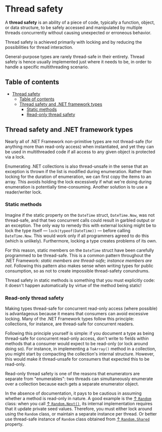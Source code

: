 # Thread safety

A **thread safety** is an ability of a piece of code, typically a function, object, or data structure, to be safely accessed and manipulated by multiple threads concurrently without causing unexpected or erroneous behavior.

Thread safety is achieved primarily with locking and by reducing the possibilities for thread interaction.

General-purpose types are rarely thread-safe in their entirety. Thread safety is hence usually implemented just where it needs to be, in order to handle a specific multithreading scenario.

## Table of contents

- [Thread safety](#thread-safety)
  - [Table of contents](#table-of-contents)
  - [Thread safety and .NET framework types](#thread-safety-and-net-framework-types)
    - [Static methods](#static-methods)
    - [Read-only thread safety](#read-only-thread-safety)

## Thread safety and .NET framework types

Nearly all of .NET Framework non-primitive types are not thread-safe (for anything more than read-only access) when instantiated, and yet they can be used in multithreaded code if all access to any given object is protected via a lock.

Enumerating .NET collections is also thread-unsafe in the sense that an exception is thrown if the list is modified during enumeration. Rather than locking for the duration of enumeration, we can first copy the items to an array. This avoids holding the lock excessively if what we're doing during enumeration is potentially time-consuming. Another solution is to use a reader/writer lock.

### Static methods

Imagine if the static property on the `DateTime` struct, `DateTime.Now`, was not thread-safe, and that two concurrent calls could result in garbled output or an exception. The only way to remedy this with external locking might be to lock the type itself — `lock(typeof(DateTime))` — before calling `DateTime.Now`. This would work only if all programmers agreed to do this (which is unlikely). Furthermore, locking a type creates problems of its own.

For this reason, static members on the `DateTime` struct have been carefully programmed to be thread-safe. This is a common pattern throughout the .NET Framework: *static members are thread-safe; instance members are not*. Following this pattern also makes sense when writing types for public consumption, so as not to create impossible thread-safety conundrums.

Thread safety in static methods is something that you must explicitly code: it doesn't happen automatically by virtue of the method being static!

### Read-only thread safety

Making types thread-safe for concurrent read-only access (where possible) is advantageous because it means that consumers can avoid excessive locking. Many of the .NET Framework types follow this principle: collections, for instance, are thread-safe for concurrent readers.

Following this principle yourself is simple: if you document a type as being thread-safe for concurrent read-only access, don't write to fields within methods that a consumer would expect to be read-only (or lock around doing so). For instance, in implementing a `ToArray()` method in a collection, you might start by compacting the collection's internal structure. However, this would make it thread-unsafe for consumers that expected this to be read-only.

Read-only thread safety is one of the reasons that enumerators are separate from "enumerables": two threads can simultaneously enumerate over a collection because each gets a separate enumerator object.

In the absence of documentation, it pays to be cautious in assuming whether a method is read-only in nature. A good example is the [↑ `Random`](https://learn.microsoft.com/en-us/dotnet/api/system.random) class: when you call [↑ `Random.Next()`](https://learn.microsoft.com/en-us/dotnet/api/system.random.next), its internal implementation requires that it update private seed values. Therefore, you must either lock around using the `Random` class, or maintain a separate instance per thread. Or better use thread-safe instance of `Random` class obtained from [↑ `Random.Shared`](https://learn.microsoft.com/en-us/dotnet/api/system.random.shared) property.

